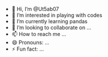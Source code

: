 - 👋 Hi, I’m @Ut5ab07
- 👀 I’m interested in playing with codes
- 🌱 I’m currently learning pandas
- 💞️ I’m looking to collaborate on ...
- 📫 How to reach me ...
- 😄 Pronouns: ...
- ⚡ Fun fact: ...

<!---
Ut5ab07/Ut5ab07 is a ✨ special ✨ repository because its `README.md` (this file) appears on your GitHub profile.
You can click the Preview link to take a look at your changes.
--->
